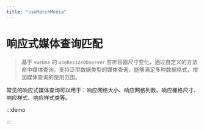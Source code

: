 ```yaml
---
title: "useMatchMedia"
---
```


# 响应式媒体查询匹配

> 基于 `vueUse` 的 `useResizeObserver` 监听容器尺寸变化，通过自定义的方法命中媒体查询。支持泛型数据类型的媒体查询，能够满足多种数据格式，增加媒体查询的使用范围。

常见的响应式媒体查询可以用于：响应网格大小、响应网格列数、响应栅格尺寸、响应样式、响应样式类等。

:::demo

<!--@include: ../demo/hooks/match-media.md-->

:::
